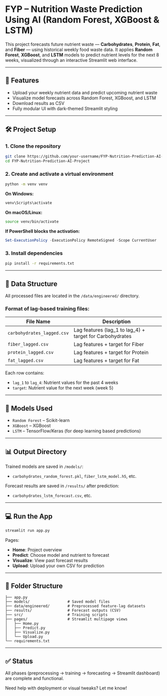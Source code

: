 # FYP – Nutrition Waste Prediction Using AI (Random Forest, XGBoost & LSTM)

This project forecasts future nutrient waste — **Carbohydrates**, **Protein**, **Fat**, and **Fiber** — using historical weekly food waste data. It applies **Random Forest**, **XGBoost**, and **LSTM** models to predict nutrient levels for the next 8 weeks, visualized through an interactive Streamlit web interface.

---

## 🚀 Features
- Upload your weekly nutrient data and predict upcoming nutrient waste
- Visualize model forecasts across Random Forest, XGBoost, and LSTM
- Download results as CSV
- Fully modular UI with dark-themed Streamlit styling

---

## 🛠️ Project Setup

### 1. Clone the repository
```bash
git clone https://github.com/your-username/FYP-Nutrition-Prediction-AI-Project.git
cd FYP-Nutrition-Prediction-AI-Project
```

### 2. Create and activate a virtual environment
```bash
python -m venv venv
```
**On Windows:**
```bash
venv\Scripts\activate
```
**On macOS/Linux:**
```bash
source venv/bin/activate
```

**If PowerShell blocks the activation:**
```powershell
Set-ExecutionPolicy -ExecutionPolicy RemoteSigned -Scope CurrentUser
```

### 3. Install dependencies
```bash
pip install -r requirements.txt
```

---

## 📁 Data Structure

All processed files are located in the `/data/engineered/` directory.

### Format of lag-based training files:
| File Name            | Description                                             |
|----------------------|---------------------------------------------------------|
| `carbohydrates_lagged.csv` | Lag features (lag_1 to lag_4) + target for Carbohydrates |
| `fiber_lagged.csv`         | Lag features + target for Fiber                     |
| `protein_lagged.csv`       | Lag features + target for Protein                   |
| `fat_lagged.csv`           | Lag features + target for Fat                       |

Each row contains:
- `lag_1` to `lag_4`: Nutrient values for the past 4 weeks
- `target`: Nutrient value for the next week (week 5)

---

## 🤖 Models Used
- `Random Forest` – Scikit-learn
- `XGBoost` – XGBoost
- `LSTM` – TensorFlow/Keras (for deep learning based predictions)

---

## 📊 Output Directory
Trained models are saved in `/models/`:
- `carbohydrates_random_forest.pkl`, `fiber_lstm_model.h5`, etc.

Forecast results are saved in `/results/` after prediction:
- `carbohydrates_lstm_forecast.csv`, etc.

---

## 💻 Run the App
```bash
streamlit run app.py
```

Pages:
- **Home**: Project overview
- **Predict**: Choose model and nutrient to forecast
- **Visualize**: View past forecast results
- **Upload**: Upload your own CSV for prediction

---

## 📂 Folder Structure
```
├── app.py
├── models/                 # Saved model files
├── data/engineered/        # Preprocessed feature-lag datasets
├── results/                # Forecast outputs (CSV)
├── src/                    # Training scripts
├── pages/                  # Streamlit multipage views
│   ├── Home.py
│   ├── Predict.py
│   ├── Visualize.py
│   └── Upload.py
└── requirements.txt
```

---

## ✅ Status
All phases (preprocessing → training → forecasting → Streamlit dashboard) are complete and functional.

Need help with deployment or visual tweaks? Let me know!
